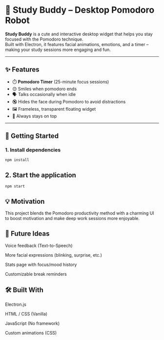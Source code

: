 # 🤖 Study Buddy – Desktop Pomodoro Robot

**Study Buddy** is a cute and interactive desktop widget that helps you stay focused with the Pomodoro technique.  
Built with Electron, it features facial animations, emotions, and a timer – making your study sessions more engaging and fun.

---

## ✨ Features

- ⏱️ **Pomodoro Timer** (25-minute focus sessions)
- 😊 Smiles when pomodoro ends
- 🗣️ Talks occasionally when idle
- 🔇 Hides the face during Pomodoro to avoid distractions
- 🖼️ Frameless, transparent floating widget
- 📌 Always stays on top

---

## 🚀 Getting Started

### 1. Install dependencies

```
npm install
````
## 2. Start the application
````
npm start
````

## 💡 Motivation
This project blends the Pomodoro productivity method with a charming UI to boost motivation and make deep work sessions more enjoyable.

## 🔮 Future Ideas
Voice feedback (Text-to-Speech)

More facial expressions (blinking, surprise, etc.)

Stats page with focus/mood history

Customizable break reminders

## 🛠️ Built With
Electron.js

HTML / CSS (Vanilla)

JavaScript (No framework)

Custom animations (CSS)